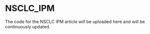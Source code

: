 # NSCLC_IPM
The code for the NSCLC IPM article will be uploaded here and will be continuously updated.
